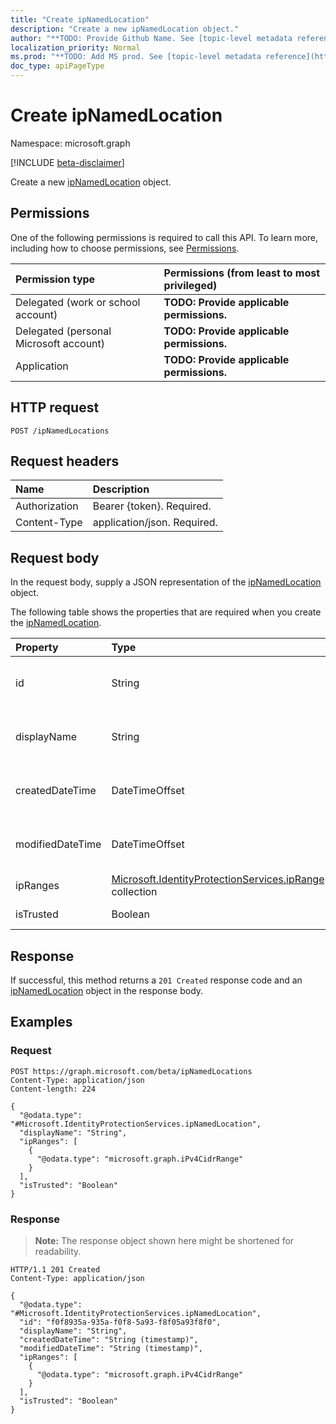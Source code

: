 ```yaml
---
title: "Create ipNamedLocation"
description: "Create a new ipNamedLocation object."
author: "**TODO: Provide Github Name. See [topic-level metadata reference](https://msgo.azurewebsites.net/add/document/guidelines/metadata.html#topic-level-metadata)**"
localization_priority: Normal
ms.prod: "**TODO: Add MS prod. See [topic-level metadata reference](https://msgo.azurewebsites.net/add/document/guidelines/metadata.html#topic-level-metadata)**"
doc_type: apiPageType
---
```


# Create ipNamedLocation
Namespace: microsoft.graph

[!INCLUDE [beta-disclaimer](../../includes/beta-disclaimer.md)]

Create a new [ipNamedLocation](../resources/ipnamedlocation.md) object.

## Permissions
One of the following permissions is required to call this API. To learn more, including how to choose permissions, see [Permissions](/graph/permissions-reference).

|Permission type|Permissions (from least to most privileged)|
|:---|:---|
|Delegated (work or school account)|**TODO: Provide applicable permissions.**|
|Delegated (personal Microsoft account)|**TODO: Provide applicable permissions.**|
|Application|**TODO: Provide applicable permissions.**|

## HTTP request

<!-- {
  "blockType": "ignored"
}
-->
``` http
POST /ipNamedLocations
```

## Request headers
|Name|Description|
|:---|:---|
|Authorization|Bearer {token}. Required.|
|Content-Type|application/json. Required.|

## Request body
In the request body, supply a JSON representation of the [ipNamedLocation](../resources/ipnamedlocation.md) object.

The following table shows the properties that are required when you create the [ipNamedLocation](../resources/ipnamedlocation.md).

|Property|Type|Description|
|:---|:---|:---|
|id|String|**TODO: Add Description** Inherited from [namedLocation](../resources/namedlocation.md)|
|displayName|String|**TODO: Add Description** Inherited from [namedLocation](../resources/namedlocation.md)|
|createdDateTime|DateTimeOffset|**TODO: Add Description** Inherited from [namedLocation](../resources/namedlocation.md)|
|modifiedDateTime|DateTimeOffset|**TODO: Add Description** Inherited from [namedLocation](../resources/namedlocation.md)|
|ipRanges|[Microsoft.IdentityProtectionServices.ipRange](../resources/iprange.md) collection|**TODO: Add Description**|
|isTrusted|Boolean|**TODO: Add Description**|



## Response

If successful, this method returns a `201 Created` response code and an [ipNamedLocation](../resources/ipnamedlocation.md) object in the response body.

## Examples

### Request
<!-- {
  "blockType": "request",
  "name": "create_ipnamedlocation_from_ipnamedlocations"
}
-->
``` http
POST https://graph.microsoft.com/beta/ipNamedLocations
Content-Type: application/json
Content-length: 224

{
  "@odata.type": "#Microsoft.IdentityProtectionServices.ipNamedLocation",
  "displayName": "String",
  "ipRanges": [
    {
      "@odata.type": "microsoft.graph.iPv4CidrRange"
    }
  ],
  "isTrusted": "Boolean"
}
```


### Response
>**Note:** The response object shown here might be shortened for readability.
<!-- {
  "blockType": "response",
  "truncated": true,
  "@odata.type": "Microsoft.IdentityProtectionServices.ipNamedLocation"
}
-->
``` http
HTTP/1.1 201 Created
Content-Type: application/json

{
  "@odata.type": "#Microsoft.IdentityProtectionServices.ipNamedLocation",
  "id": "f0f8935a-935a-f0f8-5a93-f8f05a93f8f0",
  "displayName": "String",
  "createdDateTime": "String (timestamp)",
  "modifiedDateTime": "String (timestamp)",
  "ipRanges": [
    {
      "@odata.type": "microsoft.graph.iPv4CidrRange"
    }
  ],
  "isTrusted": "Boolean"
}
```

